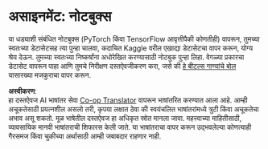 <!--
CO_OP_TRANSLATOR_METADATA:
{
  "original_hash": "bc690ecf68b38d311cc9e12f3144a28c",
  "translation_date": "2025-08-26T08:17:58+00:00",
  "source_file": "lessons/5-NLP/14-Embeddings/assignment.md",
  "language_code": "mr"
}
-->
# असाइनमेंट: नोटबुक्स

या धड्याशी संबंधित नोटबुक्स (PyTorch किंवा TensorFlow आवृत्तीपैकी कोणतीही) वापरून, तुमच्या स्वतःच्या डेटासेटसह त्या पुन्हा चालवा, कदाचित Kaggle वरील एखाद्या डेटासेटचा वापर करून, योग्य श्रेय देऊन. तुमच्या स्वतःच्या निष्कर्षांना अधोरेखित करण्यासाठी नोटबुक पुन्हा लिहा. वेगळ्या प्रकारचा डेटासेट वापरून पाहा आणि तुमचे निरीक्षण दस्तऐवजीकरण करा, जसे की [हे बीटल्स गाण्यांचे बोल](https://www.kaggle.com/datasets/jenlooper/beatles-lyrics) यासारख्या मजकुराचा वापर करून.

**अस्वीकरण**:  
हा दस्तऐवज AI भाषांतर सेवा [Co-op Translator](https://github.com/Azure/co-op-translator) वापरून भाषांतरित करण्यात आला आहे. आम्ही अचूकतेसाठी प्रयत्नशील असलो तरी, कृपया लक्षात ठेवा की स्वयंचलित भाषांतरांमध्ये त्रुटी किंवा अचूकतेचा अभाव असू शकतो. मूळ भाषेतील दस्तऐवज हा अधिकृत स्रोत मानला जावा. महत्त्वाच्या माहितीसाठी, व्यावसायिक मानवी भाषांतराची शिफारस केली जाते. या भाषांतराचा वापर करून उद्भवलेल्या कोणत्याही गैरसमज किंवा चुकीच्या अर्थासाठी आम्ही जबाबदार राहणार नाही.